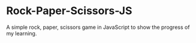 # Rock-Paper-Scissors-JS
A simple rock, paper, scissors game in JavaScript to show the progress of my learning.
